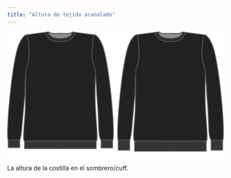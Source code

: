 ```yaml
---
title: "Altura de tejido acanalado"
---
```


![Altura de tejido acanalado](ribbingheight.svg)

La altura de la costilla en el sombrero/cuff.




